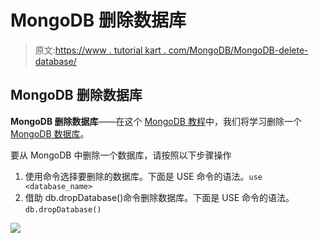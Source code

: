 # MongoDB 删除数据库

> 原文:[https://www . tutorial kart . com/MongoDB/MongoDB-delete-database/](https://www.tutorialkart.com/mongodb/mongodb-delete-database/)

## MongoDB 删除数据库

**MongoDB 删除数据库**——在这个 [MongoDB 教程](https://www.tutorialkart.com/mongodb/mongodb-tutorial/)中，我们将学习删除一个 [MongoDB 数据库](https://www.tutorialkart.com/mongodb/mongodb-database/)。

要从 MongoDB 中删除一个数据库，请按照以下步骤操作

1.  使用<database>命令选择要删除的数据库。下面是 USE 命令的语法。`use <database_name>`</database>
2.  借助 db.dropDatabase()命令删除数据库。下面是 USE 命令的语法。`db.dropDatabase()`

[![](../Images/925da31b32d6bc3827932f6c8afb11bb.png)](https://www.tutorialkart.com/)